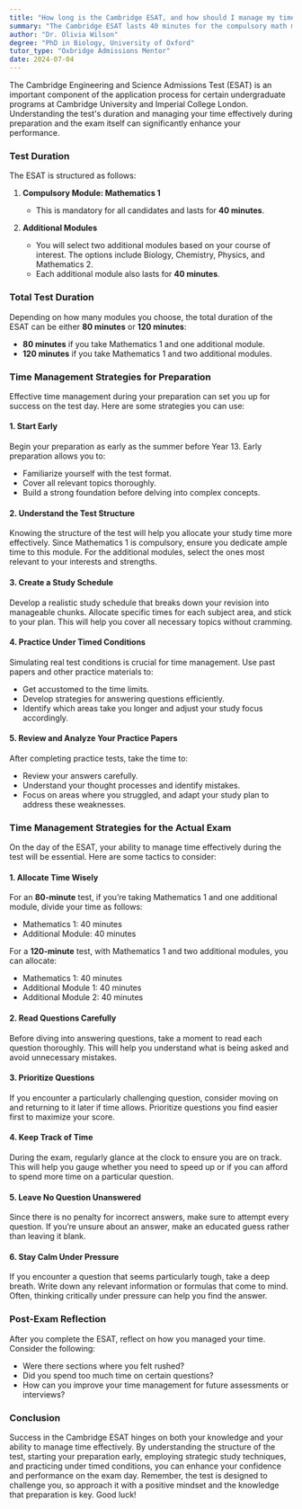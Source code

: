 ```yaml
---
title: "How long is the Cambridge ESAT, and how should I manage my time?"
summary: "The Cambridge ESAT lasts 40 minutes for the compulsory math module, with additional modules chosen for further study. Time management is key."
author: "Dr. Olivia Wilson"
degree: "PhD in Biology, University of Oxford"
tutor_type: "Oxbridge Admissions Mentor"
date: 2024-07-04
---
```


The Cambridge Engineering and Science Admissions Test (ESAT) is an important component of the application process for certain undergraduate programs at Cambridge University and Imperial College London. Understanding the test's duration and managing your time effectively during preparation and the exam itself can significantly enhance your performance. 

### Test Duration

The ESAT is structured as follows:

1. **Compulsory Module: Mathematics 1**
   - This is mandatory for all candidates and lasts for **40 minutes**.

2. **Additional Modules**
   - You will select two additional modules based on your course of interest. The options include Biology, Chemistry, Physics, and Mathematics 2.
   - Each additional module also lasts for **40 minutes**.

### Total Test Duration

Depending on how many modules you choose, the total duration of the ESAT can be either **80 minutes** or **120 minutes**:

- **80 minutes** if you take Mathematics 1 and one additional module.
- **120 minutes** if you take Mathematics 1 and two additional modules.

### Time Management Strategies for Preparation

Effective time management during your preparation can set you up for success on the test day. Here are some strategies you can use:

#### 1. **Start Early**

Begin your preparation as early as the summer before Year 13. Early preparation allows you to:

- Familiarize yourself with the test format.
- Cover all relevant topics thoroughly.
- Build a strong foundation before delving into complex concepts.

#### 2. **Understand the Test Structure**

Knowing the structure of the test will help you allocate your study time more effectively. Since Mathematics 1 is compulsory, ensure you dedicate ample time to this module. For the additional modules, select the ones most relevant to your interests and strengths.

#### 3. **Create a Study Schedule**

Develop a realistic study schedule that breaks down your revision into manageable chunks. Allocate specific times for each subject area, and stick to your plan. This will help you cover all necessary topics without cramming.

#### 4. **Practice Under Timed Conditions**

Simulating real test conditions is crucial for time management. Use past papers and other practice materials to:

- Get accustomed to the time limits.
- Develop strategies for answering questions efficiently.
- Identify which areas take you longer and adjust your study focus accordingly.

#### 5. **Review and Analyze Your Practice Papers**

After completing practice tests, take the time to:

- Review your answers carefully.
- Understand your thought processes and identify mistakes.
- Focus on areas where you struggled, and adapt your study plan to address these weaknesses.

### Time Management Strategies for the Actual Exam

On the day of the ESAT, your ability to manage time effectively during the test will be essential. Here are some tactics to consider:

#### 1. **Allocate Time Wisely**

For an **80-minute** test, if you’re taking Mathematics 1 and one additional module, divide your time as follows:

- Mathematics 1: 40 minutes
- Additional Module: 40 minutes

For a **120-minute** test, with Mathematics 1 and two additional modules, you can allocate:

- Mathematics 1: 40 minutes
- Additional Module 1: 40 minutes
- Additional Module 2: 40 minutes

#### 2. **Read Questions Carefully**

Before diving into answering questions, take a moment to read each question thoroughly. This will help you understand what is being asked and avoid unnecessary mistakes.

#### 3. **Prioritize Questions**

If you encounter a particularly challenging question, consider moving on and returning to it later if time allows. Prioritize questions you find easier first to maximize your score.

#### 4. **Keep Track of Time**

During the exam, regularly glance at the clock to ensure you are on track. This will help you gauge whether you need to speed up or if you can afford to spend more time on a particular question.

#### 5. **Leave No Question Unanswered**

Since there is no penalty for incorrect answers, make sure to attempt every question. If you’re unsure about an answer, make an educated guess rather than leaving it blank.

#### 6. **Stay Calm Under Pressure**

If you encounter a question that seems particularly tough, take a deep breath. Write down any relevant information or formulas that come to mind. Often, thinking critically under pressure can help you find the answer.

### Post-Exam Reflection

After you complete the ESAT, reflect on how you managed your time. Consider the following:

- Were there sections where you felt rushed?
- Did you spend too much time on certain questions?
- How can you improve your time management for future assessments or interviews?

### Conclusion

Success in the Cambridge ESAT hinges on both your knowledge and your ability to manage time effectively. By understanding the structure of the test, starting your preparation early, employing strategic study techniques, and practicing under timed conditions, you can enhance your confidence and performance on the exam day. Remember, the test is designed to challenge you, so approach it with a positive mindset and the knowledge that preparation is key. Good luck!
    